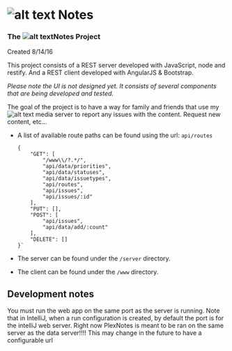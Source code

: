 # ![alt text][plexLg] Notes

### The ![alt text][plexSm]Notes Project

Created 8/14/16

This project consists of a REST server developed with JavaScript, node and restify. And a REST client developed with AngularJS & Bootstrap.

*Please note the UI is not designed yet. It consists of several components that are being developed and tested.*

The goal of the project is to have a way for family and friends that use my ![alt text][plexVs] media server to report any issues with the content. Request new content, etc...

* A list of available route paths can be found using the url: `api/routes`
    ~~~~
    {
        "GET": [
            "/www\\/?.*/",
            "api/data/priorities",
            "api/data/statuses",
            "api/data/issuetypes",
            "api/routes",
            "api/issues",
            "api/issues/:id"
        ],
        "PUT": [],
        "POST": [
            "api/issues",
            "api/data/add/:count"
        ],
        "DELETE": []
    }`
    ~~~~

* The server can be found under the `/server` directory.
* The client can be found under the `/www` directory.

## Development notes

You must run the web app on the same port as the server is running.
Note that in IntelliJ, when a run configuration is created, by default the port is for the intelliJ web server. Right now PlexNotes is meant to be ran on the same server as the data server!!!!
This may change in the future to have a configurable url

[plexLg]: http://groksoft.net/plex/_images/Plex-h2.png
[plexSm]: http://groksoft.net/plex/_images/PLEX-vsmall.png
[plexVs]: http://groksoft.net/plex/_images/PLEX-tiny.png